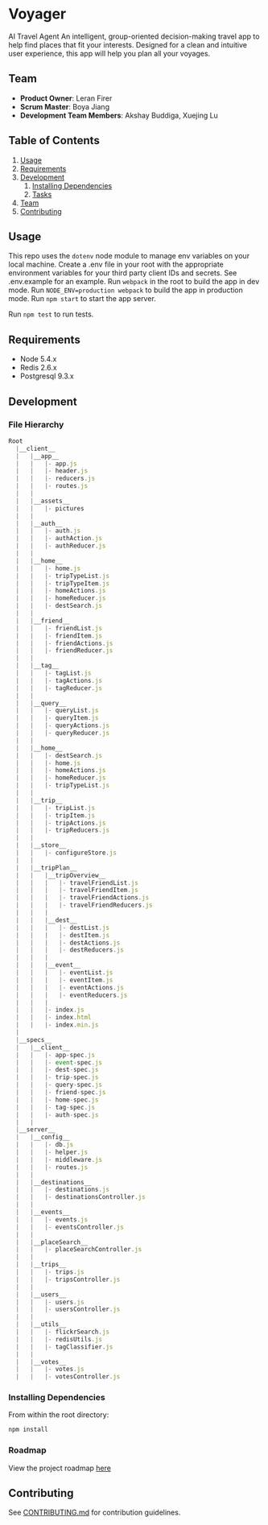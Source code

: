 # Voyager
AI Travel Agent
An intelligent, group-oriented decision-making travel app to help find places that fit your interests. Designed for a clean and intuitive user experience, this app will help you plan all your voyages.

## Team

  - __Product Owner__: Leran Firer
  - __Scrum Master__: Boya Jiang
  - __Development Team Members__: Akshay Buddiga, Xuejing Lu

## Table of Contents

1. [Usage](#Usage)
1. [Requirements](#requirements)
1. [Development](#development)
    1. [Installing Dependencies](#installing-dependencies)
    1. [Tasks](#tasks)
1. [Team](#team)
1. [Contributing](#contributing)

## Usage

This repo uses the `dotenv` node module to manage env variables on your local machine. Create a .env file in your root with the appropriate environment variables for your third party client IDs and secrets. See .env.example for an example.
Run `webpack` in the root to build the app in dev mode. Run `NODE_ENV=production webpack` to build the app in production mode. Run `npm start` to start the app server.

Run `npm test` to run tests.

## Requirements

- Node 5.4.x
- Redis 2.6.x
- Postgresql 9.3.x

## Development

### File Hierarchy 
```js
Root
  |__client__
  |   |__app__
  |   |   |- app.js
  |   |   |- header.js
  |   |   |- reducers.js
  |   |   |- routes.js
  |   | 
  |   |__assets__
  |   |   |- pictures
  |   |     
  |   |__auth__
  |   |   |- auth.js
  |   |   |- authAction.js
  |   |   |- authReducer.js
  |   |   
  |   |__home__
  |   |   |- home.js
  |   |   |- tripTypeList.js
  |   |   |- tripTypeItem.js
  |   |   |- homeActions.js
  |   |   |- homeReducer.js
  |   |   |- destSearch.js
  |   |
  |   |__friend__
  |   |   |- friendList.js
  |   |   |- friendItem.js
  |   |   |- friendActions.js
  |   |   |- friendReducer.js
  |   |   
  |   |__tag__
  |   |   |- tagList.js
  |   |   |- tagActions.js
  |   |   |- tagReducer.js
  |   |   
  |   |__query__
  |   |   |- queryList.js
  |   |   |- queryItem.js
  |   |   |- queryActions.js
  |   |   |- queryReducer.js
  |   |
  |   |__home__
  |   |   |- destSearch.js
  |   |   |- home.js
  |   |   |- homeActions.js
  |   |   |- homeReducer.js
  |   |   |- tripTypeList.js
  |   |   
  |   |__trip__
  |   |   |- tripList.js
  |   |   |- tripItem.js
  |   |   |- tripActions.js
  |   |   |- tripReducers.js
  |   |
  |   |__store__
  |   |   |- configureStore.js
  |   |    
  |   |__tripPlan__
  |   |   |__tripOverview__
  |   |   |   |- travelFriendList.js
  |   |   |   |- travelFriendItem.js
  |   |   |   |- travelFriendActions.js
  |   |   |   |- travelFriendReducers.js
  |   |   |   
  |   |   |__dest__
  |   |   |   |- destList.js
  |   |   |   |- destItem.js
  |   |   |   |- destActions.js
  |   |   |   |- destReducers.js
  |   |   |
  |   |   |__event__
  |   |   |   |- eventList.js
  |   |   |   |- eventItem.js
  |   |   |   |- eventActions.js
  |   |   |   |- eventReducers.js
  |   |   | 
  |   |   |- index.js
  |   |   |- index.html
  |   |   |- index.min.js
  |   
  |__specs__
  |   |__client__
  |   |   |- app-spec.js
  |   |   |- event-spec.js
  |   |   |- dest-spec.js
  |   |   |- trip-spec.js
  |   |   |- query-spec.js
  |   |   |- friend-spec.js
  |   |   |- home-spec.js
  |   |   |- tag-spec.js
  |   |   |- auth-spec.js
  |   |
  |__server__  
  |   |__config__
  |   |   |- db.js
  |   |   |- helper.js
  |   |   |- middleware.js
  |   |   |- routes.js
  |   |
  |   |__destinations__
  |   |   |- destinations.js
  |   |   |- destinationsController.js
  |   |   
  |   |__events__
  |   |   |- events.js
  |   |   |- eventsController.js
  |   |   
  |   |__placeSearch__
  |   |   |- placeSearchController.js
  |   |
  |   |__trips__
  |   |   |- trips.js
  |   |   |- tripsController.js
  |   |   
  |   |__users__
  |   |   |- users.js
  |   |   |- usersController.js
  |   |
  |   |__utils__
  |   |   |- flickrSearch.js
  |   |   |- redisUtils.js
  |   |   |- tagClassifier.js
  |   |   
  |   |__votes__
  |   |   |- votes.js
  |   |   |- votesController.js
```

### Installing Dependencies

From within the root directory:

```sh
npm install
```

### Roadmap

View the project roadmap [here](LINK_TO_PROJECT_ISSUES)


## Contributing

See [CONTRIBUTING.md](CONTRIBUTING.md) for contribution guidelines.
